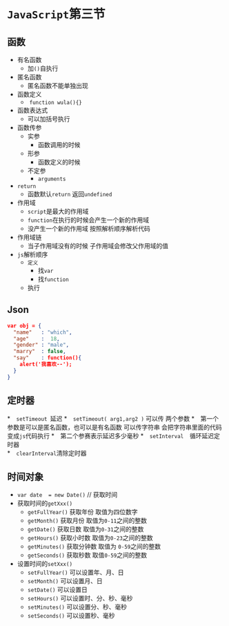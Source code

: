 # `JavaScript`第三节

## 函数

* 有名函数
  * 加`()`自执行
* 匿名函数
  * 匿名函数不能单独出现	
* 函数定义
  * ​ `function wula(){}`
* 函数表达式
  * 可以加括号执行
* 函数传参
  * 实参 
    * 函数调用的时候
  * 形参
    * 函数定义的时候
  * 不定参
    *  `arguments`
* `return `
  * 函数默认`return` 返回`undefined`
* 作用域
  * `script`是最大的作用域
  * `function`在执行的时候会产生一个新的作用域 
  * 没产生一个新的作用域 按照解析顺序解析代码
* 作用域链
  * 当子作用域没有的时候  子作用域会修改父作用域的值
* `js`解析顺序
  * `定义`
    * 找`var`
    * 找`function`
  * 执行




## Json

```json
var obj = {
  "name"   : "which",
  "age"    :  18,
  "gender" : "male",
  "marry"  : false,
  "say"    : function(){
    alert('我喜欢--');
  }
}
```





## 定时器

*　`setTimeout `延迟 
  *　`setTimeout( arg1,arg2 )` 可以传 两个参数
  *　第一个参数是可以是匿名函数，也可以是有名函数   可以传字符串 会把字符串里面的代码变成`js`代码执行 
  *　第二个参赛表示延迟多少毫秒
*　`setInterval  `循环延迟定时器  
*　`clearInterval`清除定时器 

## 时间对象

- `var date  = new Date()`  // 获取时间
- 获取时间的`getXxx()`
  - `getFullYear()`   获取年份  取值为四位数字
  - `getMonth()`         获取月份 取值为`0-11`之间的整数
  - `getDate()`           获取日数   取值为`0-31`之间的整数
  - `getHours()`         获取小时数   取值为`0-23`之间的整数
  - `getMinutes()`     获取分钟数  取值为 `0-59`之间的整数
  - `getSeconds()`     获取秒数   取值`0-59`之间的整数
- 设置时间的`setXxx()`
  - `setFullYear()`   可以设置年、月、日
  - `setMonth()`         可以设置月、日
  - `setDate()`           可以设置日         
  - `setHours()`         可以设置时、分、秒、毫秒
  - `setMinutes()`     可以设置分、秒、毫秒
  - `setSeconds()`     可以设置秒、毫秒